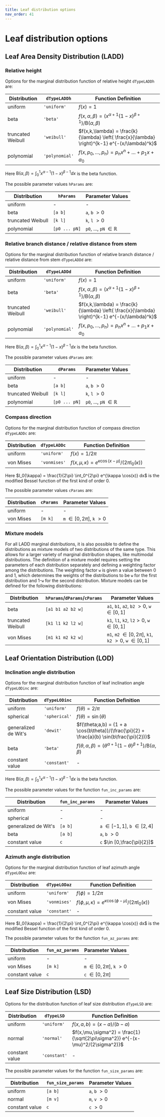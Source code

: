 ```yaml
---
title: Leaf distribution options
nav_order: 41
---
```


# Leaf distribution options

## Leaf Area Density Distribution (LADD)

### Relative height

Options for the marginal distribution function of relative height `dTypeLADDh` are:

| Distribution      | `dTypeLADDh`   | Function Definition                                                                            |
|-------------------|----------------|------------------------------------------------------------------------------------------------|
| uniform           | `'uniform'`    | $f(x) = 1$                                                                                     |
| beta              | `'beta'`       | $f(x,\alpha,\beta) = (x^{\alpha+1}(1-x)^{\beta+1})/\mathrm{B}(\alpha,\beta)$                   |
| truncated Weibull | `'weibull'`    | $f(x,k,\lambda) = \frac{k}{\lambda} \left( \frac{x}{\lambda} \right)^{k-1} e^{-(x/\lambda)^k}$ |
| polynomial        | `'polynomial'` | $f(x,p_0,\ldots,p_n) = p_n x^n + \ldots + p_1 x + a_0$                                         |

Here $\mathrm{B}(\alpha,\beta)  = \int_0^1 x^{\alpha-1} (1-x)^{\beta-1} dx$ is the beta function.

The possible parameter values `hParams` are:

| Distribution      | `hParams`     | Parameter Values                 |
|-------------------|---------------|----------------------------------|
| uniform           | -             | -                                |
| beta              | `[a b]`       | `a`, `b` $> 0$                   |
| truncated Weibull | `[k l]`       | `k`, `l` $> 0$                   |
| polynomial        | `[p0 ... pN]` | `p0`, ..., `pN` $\in \mathbb{R}$ |

### Relative branch distance / relative distance from stem

Options for the marginal distribution function of relative branch distance / relative distance from stem `dTypeLADDd` are:

| Distribution      | `dTypeLADDd` | Function Definition                                                                              |
|-------------------|--------------|--------------------------------------------------------------------------------------------------|
| uniform           | `'uniform'`    | $f(x) = 1$                                                                                     |
| beta              | `'beta'`       | $f(x,\alpha,\beta) = (x^{\alpha+1}(1-x)^{\beta+1})/\mathrm{B}(\alpha,\beta)$                   |
| truncated Weibull | `'weibull'`    | $f(x,k,\lambda) = \frac{k}{\lambda} \left( \frac{x}{\lambda} \right)^{k-1} e^{-(x/\lambda)^k}$ |
| polynomial        | `'polynomial'` | $f(x,p_0,\ldots,p_n) = p_n x^n + \ldots + p_1 x + a_0$                                         |

Here $\mathrm{B}(\alpha,\beta)  = \int_0^1 x^{\alpha-1} (1-x)^{\beta-1} dx$ is the beta function.

The possible parameter values `dParams` are:

| Distribution      | `dParams`     | Parameter Values                 |
|-------------------|---------------|----------------------------------|
| uniform           | -             | -                                |
| beta              | `[a b]`       | `a`, `b` $> 0$                   |
| truncated Weibull | `[k l]`       | `k`, `l` $> 0$                   |
| polynomial        | `[p0 ... pN]` | `p0`, ..., `pN` $\in \mathbb{R}$ |

### Compass direction

Options for the marginal distribution function of compass direction `dTypeLADDc` are:

| Distribution | `dTypeLADDc` | Function Definition                                                     |
|--------------|--------------|-------------------------------------------------------------------------|
| uniform      | `'uniform'`  | $f(x) = 1/2\pi$                                                           |
| von Mises    | `'vonmises'` | $f(x,\mu,\kappa) = e^{\kappa \cos(x-\mu)}/(2 \pi \mathrm{I}_0(\kappa))$ |

Here $I_0(\kappa) = \frac{1}{2\pi} \int_0^{2\pi} e^{\kappa \cos(x)} dx$ is the modified Bessel function of the first kind of order 0.

The possible parameter values `cParams` are:

| Distribution | `cParams`   | Parameter Values               |
|--------------|-------------|--------------------------------|
| uniform      | -           | -                              |
| von Mises    | `[m k]`     | `m` $\in [0,2\pi]$, `k` $> 0$ |

### Mixture models

For all LADD marginal distributions, it is also possible to define the distributions as mixture models of two distributions of the same type. This allows for a larger variety of marginal distribution shapes, like multimodal distributions. The definition of a mixture model requires setting the parameters of each distribution separately and defining a weighting factor among the distributions. The weighting factor `w` is given a value between 0 and 1, which determines the weights of the distributions to be `w` for the first distribution and 1-`w` for the second distribution. Mixture models can be defined for the following distributions:

| Distribution      | `hParams`/`dParams`/`cParams`   | Parameter Values                  |
|-------------------|---------------------------------|-----------------------------------|
| beta              | `[a1 b1 a2 b2 w]`               | `a1`, `b1`, `a2`, `b2` $> 0$, `w` $\in [0,1]$ |
| truncated Weibull | `[k1 l1 k2 l2 w]`               | `k1`, `l1`, `k2`, `l2`$> 0$, `w` $\in [0,1]$ |
| von Mises         | `[m1 k1 m2 k2 w]`               | `m1`, `m2` $\in [0,2\pi]$, `k1`, `k2` $> 0$, `w` $\in [0,1]$ |

## Leaf Orientation Distribution (LOD)

### Inclination angle distribution

Options for the marginal distribution function of leaf inclination angle `dTypeLODinc` are:

| Distribution         | `dTypeLODinc` | Function Definition                                                                         |
|----------------------|---------------|---------------------------------------------------------------------------------------------|
| uniform              | `'uniform'`   | $f(\theta) = 2/\pi$                                                                         |
| spherical            | `'spherical'` | $f(\theta) = \sin(\theta)$                                                                  |
| generalized de Wit's | `'dewit'`     | $f(\theta;a,b) = (1 + a \cos(b\theta))/(\frac{\pi}{2} + \frac{a}{b} \sin(b\frac{\pi}{2}))$  |
| beta                 | `'beta'`      | $f(\theta,\alpha,\beta) = (\theta^{\alpha+1}(1-\theta)^{\beta+1})/\mathrm{B}(\alpha,\beta)$ |
| constant value       | `'constant'`  | -                                                                                           |

Here $\mathrm{B}(\alpha,\beta)  = \int_0^1 x^{\alpha-1} (1-x)^{\beta-1} dx$ is the beta function.

The possible parameter values for the function `fun_inc_params` are:

| Distribution         | `fun_inc_params` | Parameter Values                  |
|----------------------|------------------|-----------------------------------|
| uniform              | -                | -                                 |
| spherical            | -                | -                                 |
| generalized de Wit's | `[a b]`          | `a` $\in [-1,1]$, `b` $\in [2,4]$ |
| beta                 | `[a b]`          | `a`, `b` $> 0$                    |
| constant value       | `c`              | `c` $\in [0,\frac{\pi}{2}]$       |

### Azimuth angle distribution

Options for the marginal distribution function of leaf azimuth angle `dTypeLODaz` are:

| Distribution   | `dTypeLODaz` | Function Definition                                                           |
|----------------|--------------|-------------------------------------------------------------------------------|
| uniform        | `'uniform'`  | $f(\phi) = 1/2\pi$                                                              |
| von Mises      | `'vonmises'` | $f(\phi,\mu,\kappa) = e^{\kappa \cos(\phi-\mu)}/(2 \pi \mathrm{I}_0(\kappa))$ |
| constant value | `'constant'` | -                                                                             |

Here $I_0(\kappa) = \frac{1}{2\pi} \int_0^{2\pi} e^{\kappa \cos(x)} dx$ is the modified Bessel function of the first kind of order 0.

The possible parameter values for the function `fun_az_params` are:

| Distribution   | `fun_az_params` | Parameter Values              |
|----------------|-----------------|-------------------------------|
| uniform        | -               | -                             |
| von Mises      | `[m k]`         | `m` $\in [0,2\pi]$, `k` $> 0$ |
| constant value | `c`             | `c` $\in [0,2\pi]$            |

## Leaf Size Distribution (LSD)

Options for the distribution function of leaf size distribution `dTypeLSD` are:

| Distribution   | `dTypeLSD`   | Function Definition                                                            |
|----------------|--------------|--------------------------------------------------------------------------------|
| uniform        | `'uniform'`  | $f(x,a,b) = (x-a)/(b-a)$                                                       |
| normal         | `'normal'`   | $f(x,\mu,\sigma^2) = \frac{1}{\sqrt{2\pi\sigma^2}} e^{-(x-\mu)^2/(2\sigma^2)}$ |
| constant value | `'constant'` | -                                                                              |


The possible parameter values for the function `fun_size_params` are:

| Distribution   | `fun_size_params` | Parameter Values |
|----------------|-------------------|------------------|
| uniform        | `[a b]`           | `a`, `b` $> 0$   |
| normal         | `[m v]`           | `m`, `v` $> 0$   |
| constant value | `c`               | `c` $> 0$        |